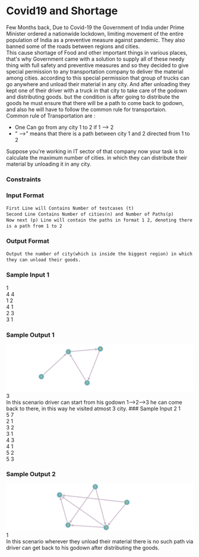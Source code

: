 # Covid19 and Shortage
Few Months back, Due to Covid-19 the Government of India under Prime Minister ordered a nationwide lockdown, limiting movement of the entire population of India as a preventive measure against pandemic. They also banned some of the roads between regions and cities.<br/>
This cause shortage of Food and other important things in various places, that's why Government came with a solution to supply all of these needy thing with full safety and preventive measures and so they decided to give special permission to any transportation company to deliver the material among cities. according to this special permission that group of trucks can go anywhere and unload their material in any city. And after unloading they kept one of their driver with a truck in that city to take care of the godown and distributing goods. but the condition is after going to distribute the goods he must ensure that there will be a path to come back to godown, and also he will have to follow the common rule for transportaion.<br/>
 Common rule of Transportation are :<br/>
 - One Can go from any city 1 to 2 if 1 --> 2<br/>
 - " -->" means that there is a path between city 1 and 2 directed from 1 to 2<br/>

Suppose you're working in IT sector of that company now your task is to calculate the maximum number of cities. in which they can distribute their material by unloading it in any city. <br/>
 
### Constraints<br/>
### Input Format 
```
First Line will Contains Number of testcases (t)
Second Line Contains Number of cities(n) and Number of Paths(p) 
Now next (p) Line will contain the paths in format 1 2, denoting there is a path from 1 to 2 
```

### Output Format 
```
Output the number of city(which is inside the biggest region) in which they can unload their goods.
```

### Sample Input 1
1<br/>
4 4<br/>
1 2<br/>
4 1<br/>
2 3<br/>
3 1<br/>
### Sample Output 1
<img src = "1.png">
3 <br/>
In this scenario driver can start from his godown 1-->2-->3 he can come back to there, in this way he visited atmost 3 city.
### Sample Input 2
1<br/>
5 7 <br/>
2 1<br/>
3 2<br/>
3 1<br/>
4 3<br/>
4 1<br/>
5 2<br/>
5 3<br/>

### Sample Output 2
<img src = "2.png">
1<br/>
In this scenario wherever they unload their material there is no such path via driver can get back to his godown after distributing the goods.




